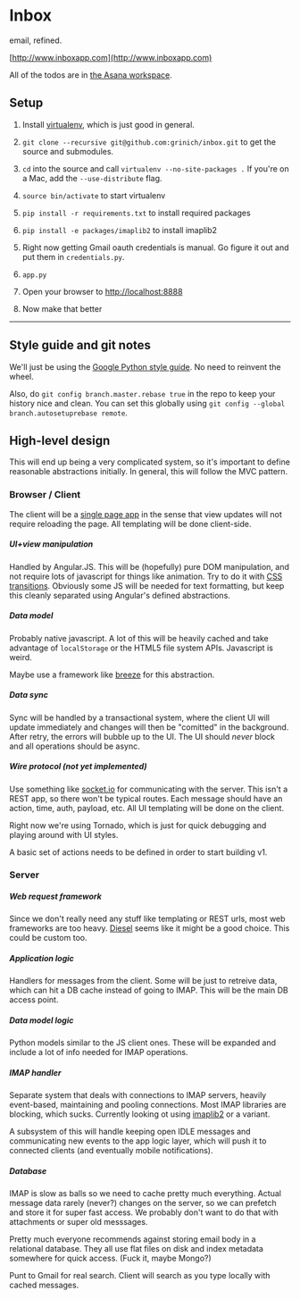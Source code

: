 # Inbox

email, refined.

[http://www.inboxapp.com](http://www.inboxapp.com)

All of the todos are in [the Asana workspace](https://app.asana.com/0/4983727800919/4983727800919).


## Setup

1. Install [virtualenv](http://www.virtualenv.org/en/latest/), which is just good in general.

2. `git clone --recursive git@github.com:grinich/inbox.git` to get the source and submodules.

2. `cd` into the source and call `virtualenv --no-site-packages .`
   If you're on a Mac, add the `--use-distribute` flag.

3. `source bin/activate` to start virtualenv

4. `pip install -r requirements.txt` to install required packages

5. `pip install -e packages/imaplib2` to install imaplib2

<!-- 

In the figure we might use this to add a custom package location, such as for imaplib2

`pip install -r requirements.txt -f ./packages/imaplib2/dist/`

after running `python setup.py sdist` in the imaplib2 directory

development:  pip install -e packages/imaplib2/

 -->

 5. Right now getting Gmail oauth credentials is manual. Go figure it out and put them in `credentials.py`. 

 6. `app.py`

 7. Open your browser to [http://localhost:8888](http://localhost:8888)
 
 8. Now make that better


<hr/>

## Style guide and git notes

We'll just be using the [Google Python style guide](http://google-styleguide.googlecode.com/svn/trunk/pyguide.html). No need to reinvent the wheel.

Also, do `git config branch.master.rebase true` in the repo to keep your history nice and clean. You can set this globally using `git config --global branch.autosetuprebase remote`. 

## High-level design

This will end up being a very complicated system, so it's important to define reasonable abstractions initially. In general, this will follow the MVC pattern.

### Browser / Client

The client will be a [single page app](http://singlepageappbook.com/single-page.html) in the sense that view updates will not require reloading the page. All templating will be done client-side.

##### UI+view manipulation

Handled by Angular.JS. This will be (hopefully) pure DOM manipulation, and not require lots of javascript for things like animation. Try to do it with [CSS transitions](http://daneden.me/animate/). Obviously some JS will be needed for text formatting, but keep this cleanly separated using Angular's defined abstractions.

##### Data model

Probably native javascript. A lot of this will be heavily cached and take advantage of `localStorage` or the HTML5 file system APIs. Javascript is weird.

Maybe use a framework like [breeze](http://www.breezejs.com/documentation/introduction) for this abstraction.

##### Data sync

Sync will be handled by a transactional system, where the client UI will update immediately and changes will then be "comitted" in the background. After retry, the errors will bubble up to the UI. The UI should *never* block and all operations should be async.

##### Wire protocol (not yet implemented)

Use something like [socket.io](http://socket.io/) for communicating with the server. This isn't a REST app, so there won't be typical routes. Each message should have an action, time, auth, payload, etc. All UI templating will be done on the client.

Right now we're using Tornado, which is just for quick debugging and playing around with UI styles. 

A basic set of actions needs to be defined in order to start building v1.



### Server

##### Web request framework

Since we don't really need any stuff like templating or REST urls, most web frameworks are too heavy. [Diesel](http://diesel.io/) seems like it might be a good choice. This could be custom too.

##### Application logic

Handlers for messages from the client. Some will be just to retreive data, which can hit a DB cache instead of going to IMAP. This will be the main DB access point.

##### Data model logic

Python models similar to the JS client ones. These will be expanded and include a lot of info needed for IMAP operations.

##### IMAP handler

Separate system that deals with connections to IMAP servers, heavily event-based, maintaining and pooling connections. Most IMAP libraries are blocking, which sucks. Currently looking ot using [imaplib2](http://github.com/grinich/imaplib2) or a variant.

A subsystem of this will handle keeping open IDLE messages and communicating new events to the app logic layer, which will push it to connected clients (and eventually mobile notifications). 

##### Database

IMAP is slow as balls so we need to cache pretty much everything. Actual message data rarely (never?) changes on the server, so we can prefetch and store it for super fast access. We probably don't want to do that with attachments or super old messsages.

Pretty much everyone recommends against storing email body in a relational database. They all use flat files on disk and index metadata somewhere for quick access. (Fuck it, maybe Mongo?) 

Punt to Gmail for real search. Client will search as you type locally with cached messages.


